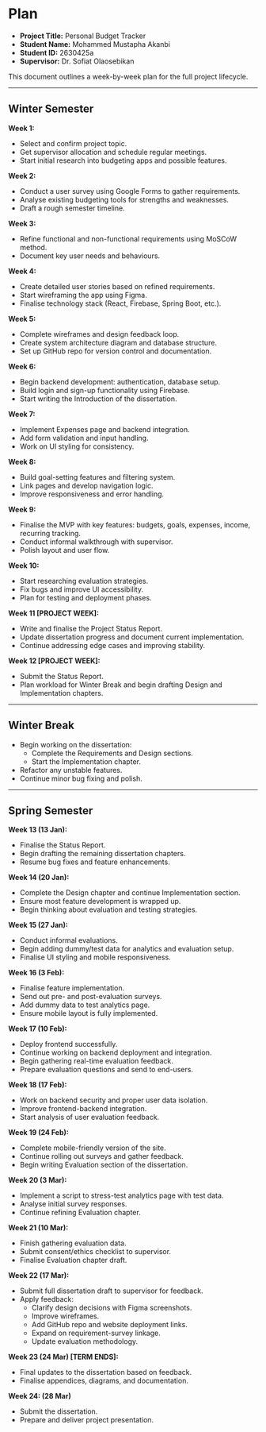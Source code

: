 # Plan

- **Project Title:** Personal Budget Tracker
- **Student Name:** Mohammed Mustapha Akanbi
- **Student ID:** 2630425a
- **Supervisor:** Dr. Sofiat Olaosebikan

This document outlines a week-by-week plan for the full project lifecycle.

---

## Winter Semester

**Week 1:**
- Select and confirm project topic.
- Get supervisor allocation and schedule regular meetings.
- Start initial research into budgeting apps and possible features.

**Week 2:**
- Conduct a user survey using Google Forms to gather requirements.
- Analyse existing budgeting tools for strengths and weaknesses.
- Draft a rough semester timeline.

**Week 3:**
- Refine functional and non-functional requirements using MoSCoW method.
- Document key user needs and behaviours.

**Week 4:**
- Create detailed user stories based on refined requirements.
- Start wireframing the app using Figma.
- Finalise technology stack (React, Firebase, Spring Boot, etc.).

**Week 5:**
- Complete wireframes and design feedback loop.
- Create system architecture diagram and database structure.
- Set up GitHub repo for version control and documentation.

**Week 6:**
- Begin backend development: authentication, database setup.
- Build login and sign-up functionality using Firebase.
- Start writing the Introduction of the dissertation.

**Week 7:**
- Implement Expenses page and backend integration.
- Add form validation and input handling.
- Work on UI styling for consistency.

**Week 8:**
- Build goal-setting features and filtering system.
- Link pages and develop navigation logic.
- Improve responsiveness and error handling.

**Week 9:**
- Finalise the MVP with key features: budgets, goals, expenses, income, recurring tracking.
- Conduct informal walkthrough with supervisor.
- Polish layout and user flow.

**Week 10:**
- Start researching evaluation strategies.
- Fix bugs and improve UI accessibility.
- Plan for testing and deployment phases.

**Week 11 [PROJECT WEEK]:**
- Write and finalise the Project Status Report.
- Update dissertation progress and document current implementation.
- Continue addressing edge cases and improving stability.

**Week 12 [PROJECT WEEK]:**
- Submit the Status Report.
- Plan workload for Winter Break and begin drafting Design and Implementation chapters.

---

## Winter Break

- Begin working on the dissertation:
    - Complete the Requirements and Design sections.
    - Start the Implementation chapter.
- Refactor any unstable features.
- Continue minor bug fixing and polish.

---

## Spring Semester

**Week 13 (13 Jan):**
- Finalise the Status Report.
- Begin drafting the remaining dissertation chapters.
- Resume bug fixes and feature enhancements.

**Week 14 (20 Jan):**
- Complete the Design chapter and continue Implementation section.
- Ensure most feature development is wrapped up.
- Begin thinking about evaluation and testing strategies.

**Week 15 (27 Jan):**
- Conduct informal evaluations.
- Begin adding dummy/test data for analytics and evaluation setup.
- Finalise UI styling and mobile responsiveness.

**Week 16 (3 Feb):**
- Finalise feature implementation.
- Send out pre- and post-evaluation surveys.
- Add dummy data to test analytics page.
- Ensure mobile layout is fully implemented.

**Week 17 (10 Feb):**
- Deploy frontend successfully.
- Continue working on backend deployment and integration.
- Begin gathering real-time evaluation feedback.
- Prepare evaluation questions and send to end-users.

**Week 18 (17 Feb):**
- Work on backend security and proper user data isolation.
- Improve frontend-backend integration.
- Start analysis of user evaluation feedback.

**Week 19 (24 Feb):**
- Complete mobile-friendly version of the site.
- Continue rolling out surveys and gather feedback.
- Begin writing Evaluation section of the dissertation.

**Week 20 (3 Mar):**
- Implement a script to stress-test analytics page with test data.
- Analyse initial survey responses.
- Continue refining Evaluation chapter.

**Week 21 (10 Mar):**
- Finish gathering evaluation data.
- Submit consent/ethics checklist to supervisor.
- Finalise Evaluation chapter draft.

**Week 22 (17 Mar):**
- Submit full dissertation draft to supervisor for feedback.
- Apply feedback:
    - Clarify design decisions with Figma screenshots.
    - Improve wireframes.
    - Add GitHub repo and website deployment links.
    - Expand on requirement-survey linkage.
    - Update evaluation methodology.

**Week 23 (24 Mar) [TERM ENDS]:**
- Final updates to the dissertation based on feedback.
- Finalise appendices, diagrams, and documentation.

**Week 24: (28 Mar)**
- Submit the dissertation.
- Prepare and deliver project presentation.  
